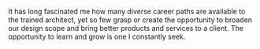It has long fascinated me how many diverse career paths are available to the trained architect, yet so few grasp or create the opportunity to broaden our design scope and bring better products and services to a client. The opportunity to learn and grow is one I constantly seek.
